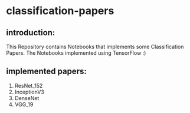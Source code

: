 # classification-papers

## introduction:

 This Repository contains Notebooks that implements some Classification Papers.
 The Notebooks implemented using TensorFlow :)
 
## implemented papers:

 1) ResNet_152
 2) InceptionV3
 3) DenseNet
 4) VGG_19
 
 

